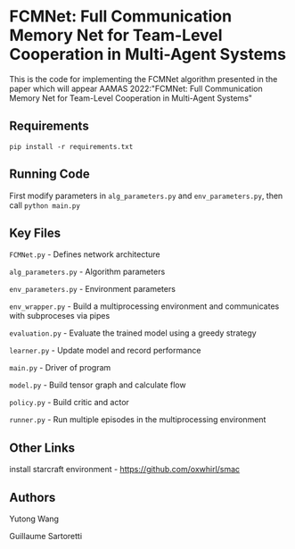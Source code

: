 # FCMNet: Full Communication Memory Net for Team-Level Cooperation in Multi-Agent Systems
This is the code for implementing the FCMNet algorithm presented in the paper which will appear AAMAS 2022:"FCMNet: Full Communication Memory Net for Team-Level Cooperation in Multi-Agent Systems"

## Requirements
```
pip install -r requirements.txt
```

## Running Code
First modify parameters in ```alg_parameters.py``` and ```env_parameters.py```, then call ```python main.py```

## Key Files
```FCMNet.py``` - Defines network architecture

```alg_parameters.py``` - Algorithm parameters

```env_parameters.py``` - Environment parameters

```env_wrapper.py``` - Build a multiprocessing environment and communicates with subproceses via pipes

```evaluation.py``` - Evaluate the trained model using a greedy strategy

```learner.py``` - Update model and record performance

```main.py``` - Driver of program

```model.py``` - Build tensor graph and calculate flow

```policy.py``` - Build critic and actor

```runner.py``` - Run multiple episodes in the multiprocessing environment

## Other Links
install starcraft environment - https://github.com/oxwhirl/smac

## Authors
Yutong Wang

Guillaume Sartoretti
